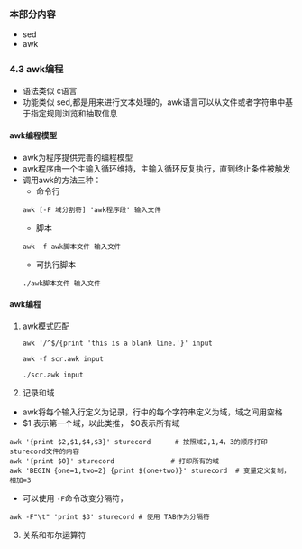 ### 本部分内容 

* sed
* awk

### 4.3 awk编程

* 语法类似 c语言
* 功能类似 sed,都是用来进行文本处理的，awk语言可以从文件或者字符串中基于指定规则浏览和抽取信息

#### awk编程模型

* awk为程序提供完善的编程模型
* awk程序由一个主输入循环维持，主输入循环反复执行，直到终止条件被触发
* 调用awk的方法三种：
    * 命令行
    ```
    awk [-F 域分割符] 'awk程序段' 输入文件
    ```
    * 脚本
    ```
    awk -f awk脚本文件 输入文件
    ```
    * 可执行脚本
    ```
    ./awk脚本文件 输入文件
    ```
    
#### awk编程

1. awk模式匹配
    ```
    awk '/^$/{print 'this is a blank line.'}' input
    
    awk -f scr.awk input
    
    ./scr.awk input
    ```
2. 记录和域
* awk将每个输入行定义为记录，行中的每个字符串定义为域，域之间用空格
* $1 表示第一个域，以此类推， $0表示所有域
```
awk '{print $2,$1,$4,$3}' sturecord      # 按照域2,1,4，3的顺序打印sturecord文件的内容
awk '{print $0}' sturecord              # 打印所有的域
awk 'BEGIN {one=1,two=2} {print $(one+two)}' sturecord  # 变量定义复制，相加=3
```
* 可以使用 `-F`命令改变分隔符，
```
awk -F"\t" 'print $3' sturecord # 使用 TAB作为分隔符
```

3. 关系和布尔运算符
